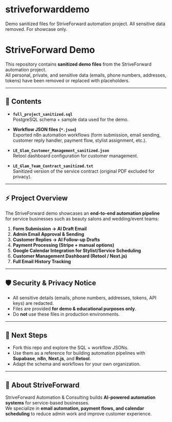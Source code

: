 # striveforwarddemo
Demo sanitized files for StriveForward automation project. All sensitive data removed. For showcase only.
# StriveForward Demo

This repository contains **sanitized demo files** from the StriveForward automation project.  
All personal, private, and sensitive data (emails, phone numbers, addresses, tokens) have been removed or replaced with placeholders.

---

## 📂 Contents

- **`full_project_sanitized.sql`**  
  PostgreSQL schema + sample data used for the demo.

- **Workflow JSON files (`*.json`)**  
  Exported n8n automation workflows (form submission, email sending, customer reply handler, payment flow, stylist assignment, etc.).

- **`LE_Glam_Customer_Management_sanitized.json`**  
  Retool dashboard configuration for customer management.

- **`LE_Glam_Team_Contract_sanitized.txt`**  
  Sanitized version of the service contract (original PDF excluded for privacy).

---

## ⚡ Project Overview

The StriveForward demo showcases an **end-to-end automation pipeline** for service businesses such as beauty salons and wedding/event teams:

1. **Form Submission → AI Draft Email**  
2. **Admin Email Approval & Sending**  
3. **Customer Replies → AI Follow-up Drafts**  
4. **Payment Processing (Stripe + manual options)**  
5. **Google Calendar Integration for Stylist/Service Scheduling**  
6. **Customer Management Dashboard (Retool / Next.js)**  
7. **Full Email History Tracking**

---

## 🛡️ Security & Privacy Notice

- All sensitive details (emails, phone numbers, addresses, tokens, API keys) are redacted.  
- Files are provided **for demo & educational purposes only**.  
- Do **not** use these files in production environments.

---

## 🚀 Next Steps

- Fork this repo and explore the SQL + workflow JSONs.  
- Use them as a reference for building automation pipelines with **Supabase**, **n8n**, **Next.js**, and **Retool**.  
- Adapt the schema and workflows for your own organization.

---

## 📌 About StriveForward

StriveForward Automation & Consulting builds **AI-powered automation systems** for service-based businesses.  
We specialize in **email automation, payment flows, and calendar scheduling** to reduce admin work and improve customer experience.

